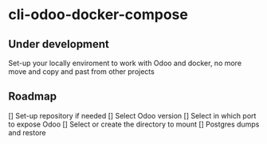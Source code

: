 # cli-odoo-docker-compose

## Under development

Set-up your locally enviroment to work with Odoo and docker, no more move and copy and past from other projects


## Roadmap
[] Set-up repository if needed
[] Select Odoo version
[] Select in which port to expose Odoo
[] Select or create the directory to mount
[] Postgres dumps and restore 
